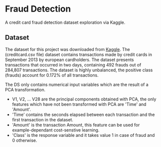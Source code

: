 # Fraud Detection

A credit card fraud detection dataset exploration via Kaggle.

## Dataset
The dataset for this project was downloaded from [Kaggle](https://www.kaggle.com/mlg-ulb/creditcardfraud/data). The (creditcard.csv file) dataset contains transactions made by credit cards in September 2013 by european cardholders. The dataset presents transactions that occurred in two days, containing 492 frauds out of 284,807 transactions. The dataset is highly unbalanced, the positive class (frauds) account for 0.172% of all transactions. 

The DS only contains numerical input variables which are the result of a PCA transformation. 
- V1, V2, … V28 are the principal components obtained with PCA, the only features which have not been transformed with PCA are 'Time' and 'Amount'. 
- 'Time' contains the seconds elapsed between each transaction and the first transaction in the dataset. 
- 'Amount' is the transaction Amount, this feature can be used for example-dependant cost-senstive learning. 
- 'Class' is the response variable and it takes value 1 in case of fraud and 0 otherwise. 
